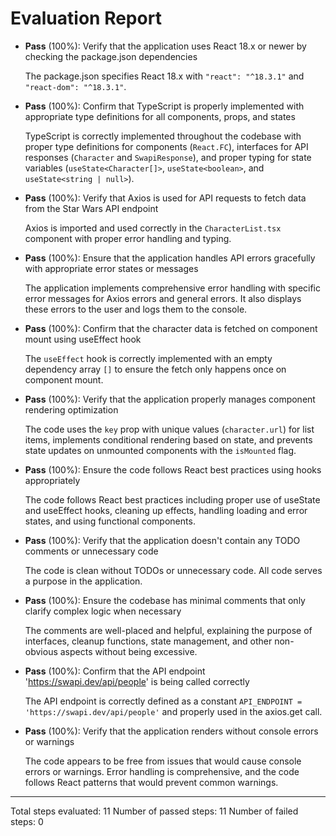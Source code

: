 # Evaluation Report

- **Pass** (100%): Verify that the application uses React 18.x or newer by checking the package.json dependencies
  
  The package.json specifies React 18.x with `"react": "^18.3.1"` and `"react-dom": "^18.3.1"`.

- **Pass** (100%): Confirm that TypeScript is properly implemented with appropriate type definitions for all components, props, and states
  
  TypeScript is correctly implemented throughout the codebase with proper type definitions for components (`React.FC`), interfaces for API responses (`Character` and `SwapiResponse`), and proper typing for state variables (`useState<Character[]>`, `useState<boolean>`, and `useState<string | null>`).

- **Pass** (100%): Verify that Axios is used for API requests to fetch data from the Star Wars API endpoint
  
  Axios is imported and used correctly in the `CharacterList.tsx` component with proper error handling and typing.

- **Pass** (100%): Ensure that the application handles API errors gracefully with appropriate error states or messages
  
  The application implements comprehensive error handling with specific error messages for Axios errors and general errors. It also displays these errors to the user and logs them to the console.

- **Pass** (100%): Confirm that the character data is fetched on component mount using useEffect hook
  
  The `useEffect` hook is correctly implemented with an empty dependency array `[]` to ensure the fetch only happens once on component mount.

- **Pass** (100%): Verify that the application properly manages component rendering optimization
  
  The code uses the `key` prop with unique values (`character.url`) for list items, implements conditional rendering based on state, and prevents state updates on unmounted components with the `isMounted` flag.

- **Pass** (100%): Ensure the code follows React best practices using hooks appropriately
  
  The code follows React best practices including proper use of useState and useEffect hooks, cleaning up effects, handling loading and error states, and using functional components.

- **Pass** (100%): Verify that the application doesn't contain any TODO comments or unnecessary code
  
  The code is clean without TODOs or unnecessary code. All code serves a purpose in the application.

- **Pass** (100%): Ensure the codebase has minimal comments that only clarify complex logic when necessary
  
  The comments are well-placed and helpful, explaining the purpose of interfaces, cleanup functions, state management, and other non-obvious aspects without being excessive.

- **Pass** (100%): Confirm that the API endpoint 'https://swapi.dev/api/people' is being called correctly
  
  The API endpoint is correctly defined as a constant `API_ENDPOINT = 'https://swapi.dev/api/people'` and properly used in the axios.get call.

- **Pass** (100%): Verify that the application renders without console errors or warnings
  
  The code appears to be free from issues that would cause console errors or warnings. Error handling is comprehensive, and the code follows React patterns that would prevent common warnings.

---

Total steps evaluated: 11
Number of passed steps: 11
Number of failed steps: 0